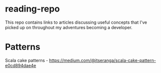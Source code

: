 # reading-repo
This repo contains links to articles discussing useful concepts that I've picked up on throughout my adventures becoming a developer.

# Patterns
Scala cake patterns - https://medium.com/@itseranga/scala-cake-pattern-e0cd894dae4e
